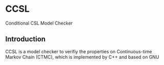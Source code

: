 CCSL
====

Conditional CSL Model Checker 

## Introduction
CCSL is a model checker to verifiy the properties on Continuous-time Markov Chain (CTMC), which is implemented by C++ and based on GNU 
